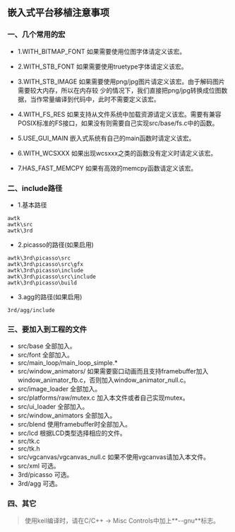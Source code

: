 ## 嵌入式平台移植注意事项

### 一、几个常用的宏

* 1.WITH\_BITMAP\_FONT 如果需要使用位图字体请定义该宏。

* 2.WITH\_STB\_FONT 如果需要使用truetype字体请定义该宏。

* 3.WITH\_STB\_IMAGE 如果需要使用png/jpg图片请定义该宏。由于解码图片需要较大内存，所以在内存较
少的情况下，我们直接把png/jpg转换成位图数据，当作常量编译到代码中，此时不需要定义该宏。 

* 4.WITH\_FS\_RES 如果支持从文件系统中加载资源请定义该宏。需要有兼容POSIX标准的FS接口，如果没有则需要自己实现src/base/fs.c中的函数。

* 5.USE\_GUI\_MAIN 嵌入式系统有自己的main函数时请定义该宏。

* 6.WITH\_WCSXXX 如果出现wcsxxx之类的函数没有定义时请定义该宏。

* 7.HAS\_FAST\_MEMCPY 如果有高效的memcpy函数请定义该宏。

### 二、include路径

* 1.基本路径

```
awtk
awtk\src
awtk\3rd
```

* 2.picasso的路径(如果启用)

```
awtk\3rd\picasso\src
awtk\3rd\picasso\src\gfx
awtk\3rd\picasso\include
awtk\3rd\picasso\src\include
awtk\3rd\picasso\build
```

* 3.agg的路径(如果启用)

```
3rd/agg/include
```

### 三、要加入到工程的文件

* src/base 全部加入。
* src/font 全部加入。
* src/main\_loop/main\_loop\_simple.*
* src/window\_animators/ 如果需要窗口动画而且支持framebuffer加入window\_animator\_fb.c，否则加入window\_animator\_null.c。
* src/image_loader 全部加入。
* src/platforms/raw/mutex.c 加入本文件或者自己实现mutex。
* src/ui\_loader 全部加入。
* src/window_animators 全部加入。
* src/blend 使用framebuffer时全部加入。
* src/lcd 根据LCD类型选择相应的文件。
* src/tk.c
* src/tk.h 
* src/vgcanvas/vgcanvas\_null.c 如果不使用vgcanvas请加入本文件。
* src/xml 可选。
* 3rd/picasso 可选。
* 3rd/agg 可选。

### 四、其它

> 使用keil编译时，请在C/C++ -> Misc Controls中加上**--gnu**标志。


